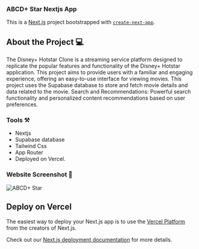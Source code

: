 ### ABCD+ Star Nextjs App

This is a [Next.js](https://nextjs.org/) project bootstrapped with [`create-next-app`](https://github.com/vercel/next.js/tree/canary/packages/create-next-app).

## About the Project 💻

The Disney+ Hotstar Clone is a streaming service platform designed to replicate the popular features and functionality of the Disney+ Hotstar application. This project aims to provide users with a familiar and engaging experience, offering an easy-to-use interface for viewing movies. This project uses the Supabase database to store and fetch movie details and data related to the movie.
Search and Recommendations: Powerful search functionality and personalized content recommendations based on user preferences.

### Tools ⚒️

* Nextjs
* Supabase database
* Tailwind Css
* App Router
* Deployed on Vercel.


### Website Screenshot 📸
![ABCD+ Star](https://github.com/Shub4am/hotstar-clone/assets/43783336/43368732-9bf4-4283-a58a-d7a343000f72)


## Deploy on Vercel

The easiest way to deploy your Next.js app is to use the [Vercel Platform](https://vercel.com/new?utm_medium=default-template&filter=next.js&utm_source=create-next-app&utm_campaign=create-next-app-readme) from the creators of Next.js.

Check out our [Next.js deployment documentation](https://nextjs.org/docs/deployment) for more details.

